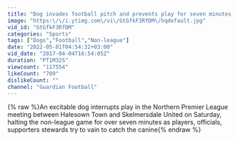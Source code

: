 ```yaml
---
title: "Dog invades football pitch and prevents play for seven minutes – video"
image: "https:\/\/i.ytimg.com\/vi\/GtGfkF3RfDM\/hqdefault.jpg"
vid_id: "GtGfkF3RfDM"
categories: "Sports"
tags: ["Dogs","Football","Non-league"]
date: "2022-05-01T04:54:32+03:00"
vid_date: "2017-04-04T16:54:05Z"
duration: "PT1M32S"
viewcount: "117554"
likeCount: "709"
dislikeCount: ""
channel: "Guardian Football"
---
```

{% raw %}An excitable dog interrupts play in the Northern Premier League meeting between Halesown Town and Skelmersdale United on Saturday, halting the non-league game for over seven minutes as players, officials, supporters stewards try to vain to catch the canine{% endraw %}
